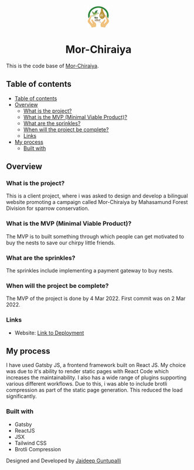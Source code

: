 <p align="center">
  <a href="https://mor-chiraiya.org/">
    <img alt="Mor-Chiraya" src="./src/images/mor-chiraiya-logo.png" width="60" />
  </a>
</p>
<h1 align="center">
  Mor-Chiraiya
</h1>

This is the code base of [Mor-Chiraiya](https://mor-chiraiya.org/).

## Table of contents

- [Table of contents](#table-of-contents)
- [Overview](#overview)
  - [What is the project?](#what-is-the-project)
  - [What is the MVP (Minimal Viable Product)?](#what-is-the-mvp-minimal-viable-product)
  - [What are the sprinkles?](#what-are-the-sprinkles)
  - [When will the project be complete?](#when-will-the-project-be-complete)
  - [Links](#links)
- [My process](#my-process)
  - [Built with](#built-with)

## Overview

### What is the project?

This is a client project, where i was asked to design and develop a bilingual website promoting a campaign called Mor-Chiraiya by Mahasamund Forest Division for sparrow conservation.

### What is the MVP (Minimal Viable Product)?

The MVP is to built something through which people can get motivated to buy the nests to save our chirpy little friends.

### What are the sprinkles?

The sprinkles include implementing a payment gateway to buy nests.

### When will the project be complete?

The MVP of the project is done by 4 Mar 2022. First commit was on 2 Mar 2022.

### Links

-   Website: [Link to Deployment](https://mor-chiraiya.org/)

## My process

I have used Gatsby JS, a frontend framework built on React JS. My choice was due to it's ability to render static pages with React Code which increases the maintainability. I also has a wide range of plugins supporting various different workflows. Due to this, i was able to include brotli compression as part of the static page generation. This reduced the load significantly.

### Built with

-   Gatsby
-   ReactJS
-   JSX
-   Tailwind CSS
-   Brotli Compression

Designed and Developed by [Jaideep Guntupalli](https://jaideepguntupalli.com)
